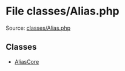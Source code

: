 File classes/Alias.php
=========

Source: [classes/Alias.php](https://github.com/PrestaShop/PrestaShop/blob/1.6.0.4/classes/Alias.php)


Classes
-------

* [AliasCore](class.AliasCore.md)

